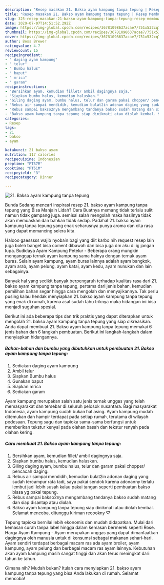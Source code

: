 ```yaml
---
description: "Resep masakan 21. Bakso ayam kampung tanpa tepung | Resep Membuat 21. Bakso ayam kampung tanpa tepung Yang Bisa Manjain Lidah"
title: "Resep masakan 21. Bakso ayam kampung tanpa tepung | Resep Membuat 21. Bakso ayam kampung tanpa tepung Yang Bisa Manjain Lidah"
slug: 325-resep-masakan-21-bakso-ayam-kampung-tanpa-tepung-resep-membuat-21-bakso-ayam-kampung-tanpa-tepung-yang-bisa-manjain-lidah
date: 2020-07-07T14:51:52.292Z
image: https://img-global.cpcdn.com/recipes/36781098637acae7/751x532cq70/21-bakso-ayam-kampung-tanpa-tepung-foto-resep-utama.jpg
thumbnail: https://img-global.cpcdn.com/recipes/36781098637acae7/751x532cq70/21-bakso-ayam-kampung-tanpa-tepung-foto-resep-utama.jpg
cover: https://img-global.cpcdn.com/recipes/36781098637acae7/751x532cq70/21-bakso-ayam-kampung-tanpa-tepung-foto-resep-utama.jpg
author: Bess Brewer
ratingvalue: 4.7
reviewcount: 15
recipeingredient:
- " daging ayam kampung"
- " telur"
- " Bumbu halus"
- " baput"
- " mrica"
- " garam"
recipeinstructions:
- "Bersihkan ayam, kemudian fillet/ ambil dagingnya saja."
- "Siapkan bumbu halus, kemudian haluskan."
- "Giling daging ayam, bumbu halus, telur dan garam pakai chopper/ pencacah daging."
- "Rebus air sampai mendidih, kemudian bulat2in adonan daging yang sudah tercampur rata tadi, saya pakai sendok karena adonanny terlalu lembut jadi lebih susah kalau pakai tangan seperti pembuatan bakso biasa yg pakai tepung."
- "Rebus sampai bakso2nya mengambang tandanya bakso sudah matang dan siap disantap atau diolah."
- "Bakso ayam kampung tanpa tepung siap dinikmati atau diolah kembal. Selamat mencoba, ditunggu kiriman recookny ♡"
categories:
- Resep
tags:
- 21
- bakso
- ayam

katakunci: 21 bakso ayam 
nutrition: 117 calories
recipecuisine: Indonesian
preptime: "PT37M"
cooktime: "PT51M"
recipeyield: "3"
recipecategory: Dinner

---
```



![21. Bakso ayam kampung tanpa tepung](https://img-global.cpcdn.com/recipes/36781098637acae7/751x532cq70/21-bakso-ayam-kampung-tanpa-tepung-foto-resep-utama.jpg)

Bunda Sedang mencari inspirasi resep 21. bakso ayam kampung tanpa tepung yang Bisa Manjain Lidah? Cara Buatnya memang tidak terlalu sulit namun tidak gampang juga. semisal salah mengolah maka hasilnya tidak akan memuaskan dan bahkan tidak sedap. Padahal 21. bakso ayam kampung tanpa tepung yang enak seharusnya punya aroma dan cita rasa yang dapat memancing selera kita.

Halooo gaesssss wajib nyobain bagi yang diit karbo nih request resep lain juga boleh banget bisa coment dibawah dan bisa juga dm aku di ig jangan lupa. Budidaya Ayam Kampung Petelur - Beberapa orang mungkin menganggap ternak ayam kampung sama halnya dengan ternak ayam buras. Selain ayam kampung, ayam buras lainnya adalah ayam bangkok, ayam arab, ayam pelung, ayam katai, ayam kedu, ayam nunukan dan lain sebagainya.

Banyak hal yang sedikit banyak berpengaruh terhadap kualitas rasa dari 21. bakso ayam kampung tanpa tepung, pertama dari jenis bahan, kemudian pemilihan bahan segar hingga cara mengolah dan menyajikannya. Tak perlu pusing kalau hendak menyiapkan 21. bakso ayam kampung tanpa tepung yang enak di rumah, karena asal sudah tahu triknya maka hidangan ini bisa menjadi suguhan spesial.


Berikut ini ada beberapa tips dan trik praktis yang dapat diterapkan untuk mengolah 21. bakso ayam kampung tanpa tepung yang siap dikreasikan. Anda dapat membuat 21. Bakso ayam kampung tanpa tepung memakai 6 jenis bahan dan 6 langkah pembuatan. Berikut ini langkah-langkah dalam menyiapkan hidangannya.

<!--inarticleads1-->

##### Bahan-bahan dan bumbu yang dibutuhkan untuk pembuatan 21. Bakso ayam kampung tanpa tepung:

1. Sediakan  daging ayam kampung
1. Ambil  telur
1. Siapkan  Bumbu halus
1. Gunakan  baput
1. Siapkan  mrica
1. Sediakan  garam


Ayam kampung merupakan salah satu jenis ternak unggas yang telah memasyarakat dan tersebar di seluruh pelosok nusantara. Bagi masyarakat Indonesia, ayam kampung sudah bukan hal asing. Ayam kampung mudah ditemukan dan hampir terdapat pada setiap rumah, terutama di wilayah pedesaan. Tepung sagu dan tapioka sama-sama berfungsi untuk memberikan tekstur kenyal pada olahan basah dan tekstur renyah pada olahan kering. 

<!--inarticleads2-->

##### Cara membuat 21. Bakso ayam kampung tanpa tepung:

1. Bersihkan ayam, kemudian fillet/ ambil dagingnya saja.
1. Siapkan bumbu halus, kemudian haluskan.
1. Giling daging ayam, bumbu halus, telur dan garam pakai chopper/ pencacah daging.
1. Rebus air sampai mendidih, kemudian bulat2in adonan daging yang sudah tercampur rata tadi, saya pakai sendok karena adonanny terlalu lembut jadi lebih susah kalau pakai tangan seperti pembuatan bakso biasa yg pakai tepung.
1. Rebus sampai bakso2nya mengambang tandanya bakso sudah matang dan siap disantap atau diolah.
1. Bakso ayam kampung tanpa tepung siap dinikmati atau diolah kembal. Selamat mencoba, ditunggu kiriman recookny ♡


Tepung tapioka bernilai lebih ekonomis dan mudah didapatkan. Mulai dari kemasan curah tanpa label hingga dalam kemasan bermerek seperti Rose. Harga Ayam Kampung - Ayam merupakan unggas yang dapat dimanfaatkan dagingnya oleh manusia untuk di konsumsi sebagai makanan sehari-hari. Ayam sendiri terdapat berbagai macam ras ada ayam broiler, ayam kampung, ayam pelung dan berbagai macam ras ayam lainnya. Kebutuhan akan ayam kampung masih sangat tinggi dan akan terus meningkat dari tahun ke tahun. 

Gimana nih? Mudah bukan? Itulah cara menyiapkan 21. bakso ayam kampung tanpa tepung yang bisa Anda lakukan di rumah. Selamat mencoba!

